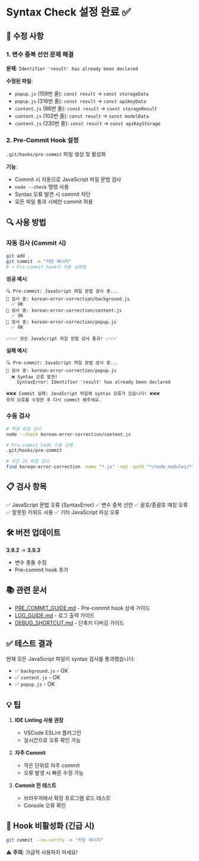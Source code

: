 # Syntax Check 설정 완료 ✅

## 🎯 수정 사항

### 1. 변수 중복 선언 문제 해결
**문제**: `Identifier 'result' has already been declared`

**수정된 파일**:
- `popup.js` (159번 줄): `const result` → `const storageData`
- `popup.js` (316번 줄): `const result` → `const apiKeyData`
- `content.js` (86번 줄): `const result` → `const storageResult`
- `content.js` (102번 줄): `const result` → `const modelData`
- `content.js` (230번 줄): `const result` → `const apiKeyStorage`

### 2. Pre-Commit Hook 설정
`.git/hooks/pre-commit` 파일 생성 및 활성화

**기능**:
- Commit 시 자동으로 JavaScript 파일 문법 검사
- `node --check` 명령 사용
- Syntax 오류 발견 시 commit 차단
- 모든 파일 통과 시에만 commit 허용

## 🔍 사용 방법

### 자동 검사 (Commit 시)
```bash
git add .
git commit -m "커밋 메시지"
# → Pre-commit hook이 자동 실행됨
```

**성공 예시**:
```
🔍 Pre-commit: JavaScript 파일 문법 검사 중...
📝 검사 중: korean-error-correction/background.js
  ✅ OK
📝 검사 중: korean-error-correction/content.js
  ✅ OK
📝 검사 중: korean-error-correction/popup.js
  ✅ OK

✅✅✅ 모든 JavaScript 파일 문법 검사 통과! ✅✅✅
```

**실패 예시**:
```
🔍 Pre-commit: JavaScript 파일 문법 검사 중...
📝 검사 중: korean-error-correction/popup.js
  ❌ Syntax 오류 발견!
    SyntaxError: Identifier 'result' has already been declared
    
❌❌❌ Commit 실패: JavaScript 파일에 syntax 오류가 있습니다! ❌❌❌
위의 오류를 수정한 후 다시 commit 해주세요.
```

### 수동 검사
```bash
# 특정 파일 검사
node --check korean-error-correction/content.js

# Pre-commit hook 수동 실행
.git/hooks/pre-commit

# 모든 JS 파일 검사
find korean-error-correction -name "*.js" -not -path "*/node_modules/*" -exec node --check {} \;
```

## 📋 검사 항목

✅ JavaScript 문법 오류 (SyntaxError)
✅ 변수 중복 선언
✅ 괄호/중괄호 매칭 오류
✅ 잘못된 키워드 사용
✅ 기타 JavaScript 파싱 오류

## 🛠️ 버전 업데이트

**3.9.2** → **3.9.3**
- 변수 충돌 수정
- Pre-commit hook 추가

## 📚 관련 문서

- [PRE_COMMIT_GUIDE.md](korean-error-correction/PRE_COMMIT_GUIDE.md) - Pre-commit hook 상세 가이드
- [LOG_GUIDE.md](korean-error-correction/LOG_GUIDE.md) - 로그 출력 가이드
- [DEBUG_SHORTCUT.md](korean-error-correction/DEBUG_SHORTCUT.md) - 단축키 디버깅 가이드

## ✅ 테스트 결과

현재 모든 JavaScript 파일이 syntax 검사를 통과했습니다:
- ✅ `background.js` - OK
- ✅ `content.js` - OK
- ✅ `popup.js` - OK

## 💡 팁

1. **IDE Linting 사용 권장**
   - VSCode ESLint 플러그인
   - 실시간으로 오류 확인 가능

2. **자주 Commit**
   - 작은 단위로 자주 commit
   - 오류 발생 시 빠른 수정 가능

3. **Commit 전 테스트**
   - 브라우저에서 확장 프로그램 로드 테스트
   - Console 오류 확인

## 🚫 Hook 비활성화 (긴급 시)

```bash
git commit --no-verify -m "커밋 메시지"
```

⚠️ **주의**: 가급적 사용하지 마세요!

